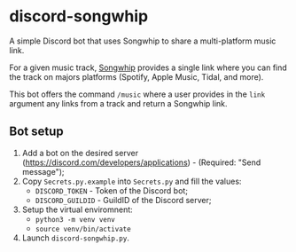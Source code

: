# discord-songwhip

A simple Discord bot that uses Songwhip to share a multi-platform music link.

For a given music track, [Songwhip](https://songwhip.com/) provides a single link where you can find the track on majors platforms (Spotify, Apple Music, Tidal, and more).

This bot offers the command `/music` where a user provides in the `link` argument any links from a track and return a Songwhip link.

## Bot setup

1. Add a bot on the desired server (https://discord.com/developers/applications) - (Required: "Send message");
2. Copy `Secrets.py.example` into `Secrets.py` and fill the values:
    - `DISCORD_TOKEN` - Token of the Discord bot;
    - `DISCORD_GUILDID` - GuildID of the Discord server;
3. Setup the virtual enviromnent:
    - `python3 -m venv venv`
    - `source venv/bin/activate`
3. Launch `discord-songwhip.py`.